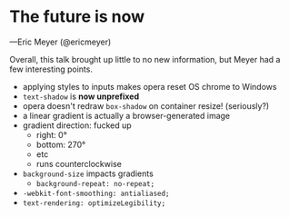 # The future is now
—Eric Meyer (@ericmeyer)

Overall, this talk brought up little to no new information, but Meyer had a few interesting points.

* applying styles to inputs makes opera reset OS chrome to Windows
* `text-shadow` is **now unprefixed**
* opera doesn't redraw `box-shadow` on container resize! (seriously?)
* a linear gradient is actually a browser-generated image
* gradient direction: fucked up
	* right: 0°
	* bottom: 270°
	* etc
	* runs counterclockwise
* `background-size` impacts gradients
	* `background-repeat: no-repeat;`
* `-webkit-font-smoothing: antialiased;`
* `text-rendering: optimizeLegibility;`